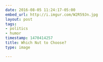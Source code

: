 ```yaml
---
date: 2016-08-05 11:24:17-05:00
embed_url: http://i.imgur.com/W2R59Jn.jpg
layout: post
tags:
- politics
- humor
timestamp: 1470414257
title: Which Nut to Choose?
type: image

---
```

<img src="http://i.imgur.com/W2R59Jn.jpg" alt="" />

